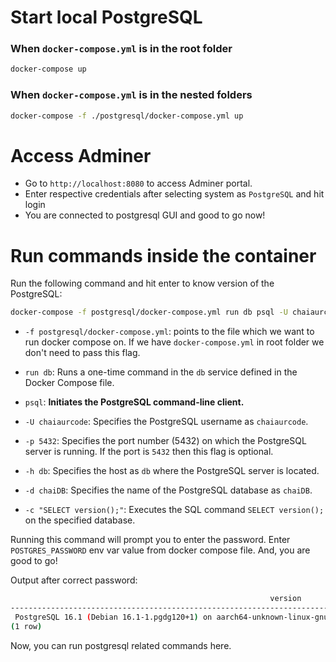# Start local PostgreSQL

### When `docker-compose.yml` is in the root folder

```bash
docker-compose up
```

### When `docker-compose.yml` is in the nested folders

```bash
docker-compose -f ./postgresql/docker-compose.yml up
```

# Access Adminer

- Go to `http://localhost:8080` to access Adminer portal.
- Enter respective credentials after selecting system as `PostgreSQL` and hit login
- You are connected to postgresql GUI and good to go now!

# Run commands inside the container

Run the following command and hit enter to know version of the PostgreSQL:

```bash
docker-compose -f postgresql/docker-compose.yml run db psql -U chaiaurcode -p 5432 -h db -d chaiDB -c "SELECT version();"
```

- `-f postgresql/docker-compose.yml`: points to the file which we want to run docker compose on. If we have `docker-compose.yml` in root folder we don't need to pass this flag.

- `run db`: Runs a one-time command in the `db` service defined in the Docker Compose file.

- `psql`: **Initiates the PostgreSQL command-line client.**

- `-U chaiaurcode`: Specifies the PostgreSQL username as `chaiaurcode`.

- `-p 5432`: Specifies the port number (5432) on which the PostgreSQL server is running. If the port is `5432` then this flag is optional.

- `-h db`: Specifies the host as `db` where the PostgreSQL server is located.

- `-d chaiDB`: Specifies the name of the PostgreSQL database as `chaiDB`.

- `-c "SELECT version();"`: Executes the SQL command `SELECT version();` on the specified database.

Running this command will prompt you to enter the password. Enter `POSTGRES_PASSWORD` env var value from docker compose file. And, you are good to go!

Output after correct password:

```bash
                                                          version
---------------------------------------------------------------------------------------------------------------------------
 PostgreSQL 16.1 (Debian 16.1-1.pgdg120+1) on aarch64-unknown-linux-gnu, compiled by gcc (Debian 12.2.0-14) 12.2.0, 64-bit
(1 row)

```

Now, you can run postgresql related commands here.
